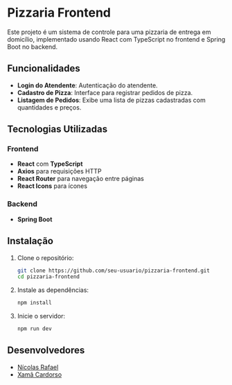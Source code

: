 # Pizzaria Frontend

Este projeto é um sistema de controle para uma pizzaria de entrega em domicílio, implementado usando React com TypeScript no frontend e Spring Boot no backend.

## Funcionalidades

- **Login do Atendente**: Autenticação do atendente.
- **Cadastro de Pizza**: Interface para registrar pedidos de pizza.
- **Listagem de Pedidos**: Exibe uma lista de pizzas cadastradas com quantidades e preços.

## Tecnologias Utilizadas

### Frontend

- **React** com **TypeScript**
- **Axios** para requisições HTTP
- **React Router** para navegação entre páginas
- **React Icons** para ícones

### Backend

- **Spring Boot**

## Instalação

1. Clone o repositório:

   ```sh
   git clone https://github.com/seu-usuario/pizzaria-frontend.git
   cd pizzaria-frontend
   ```

2. Instale as dependências:

   ```sh
   npm install
   ```

3. Inicie o servidor:

   ```sh
   npm run dev
   ```

## Desenvolvedores

- [Nícolas Rafael](https://github.com/NicolasRaf)
- [Xamã Cardorso](https://github.com/Xamacardoso)
